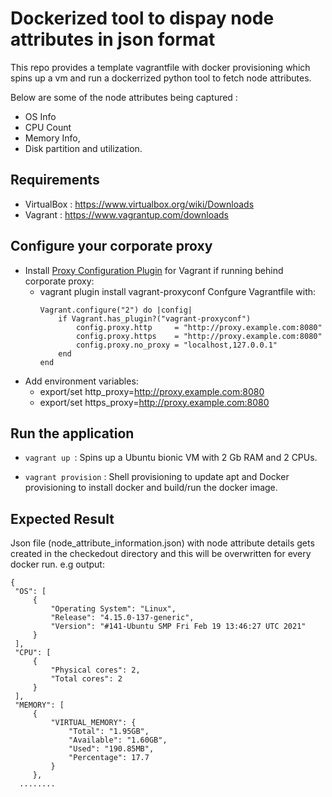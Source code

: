 # Dockerized tool to dispay node attributes in json format

This repo provides a template vagrantfile with docker provisioning which spins up a vm and run a dockerrized python tool to fetch node attributes.

Below are some of the node attributes being captured : 
- OS Info 
- CPU Count
- Memory Info,
- Disk partition and utilization.

Requirements
------------

* VirtualBox : https://www.virtualbox.org/wiki/Downloads
* Vagrant : https://www.vagrantup.com/downloads

Configure your corporate proxy
------------------------------

* Install [Proxy Configuration Plugin](http://tmatilai.github.io/vagrant-proxyconf/) for Vagrant if running behind corporate proxy:
  - vagrant plugin install vagrant-proxyconf
    Confgure Vagrantfile with:
    ```
  	Vagrant.configure("2") do |config|
		if Vagrant.has_plugin?("vagrant-proxyconf")
			config.proxy.http     = "http://proxy.example.com:8080"
			config.proxy.https    = "http://proxy.example.com:8080"
			config.proxy.no_proxy = "localhost,127.0.0.1"
		end
	end
     ```
* Add environment variables:
  - export/set http_proxy=http://proxy.example.com:8080
  - export/set https_proxy=http://proxy.example.com:8080

Run the application
-------------------

- ```vagrant up ```: Spins up a Ubuntu bionic VM with 2 Gb RAM and 2 CPUs.

- ```vagrant provision``` : Shell provisioning to update apt and Docker provisioning to install docker and build/run the docker image.

Expected Result
---------------

Json file (node_attribute_information.json) with node attribute details gets created in the checkedout directory and this will be overwritten for every docker run.
e.g output:
   ```
   {
    "OS": [
        {
            "Operating System": "Linux",
            "Release": "4.15.0-137-generic",
            "Version": "#141-Ubuntu SMP Fri Feb 19 13:46:27 UTC 2021"
        }
    ],
    "CPU": [
        {
            "Physical cores": 2,
            "Total cores": 2
        }
    ],
    "MEMORY": [
        {
            "VIRTUAL_MEMORY": {
                "Total": "1.95GB",
                "Available": "1.60GB",
                "Used": "190.85MB",
                "Percentage": 17.7
            }
        },
     ........
   ```
